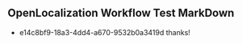 ## OpenLocalization Workflow Test MarkDown
* e14c8bf9-18a3-4dd4-a670-9532b0a3419d thanks!

<!--HONumber=Aug16_HO1-->


